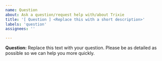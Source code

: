 ```yaml
---
name: Question
about: Ask a question/request help with/about Trixie
title: '[ Question ] <Replace this with a short description>'
labels: 'question'
assignees: ''

---
```


**Question:**
Replace this text with your question. Please be as detailed as possible so we can help you more quickly.